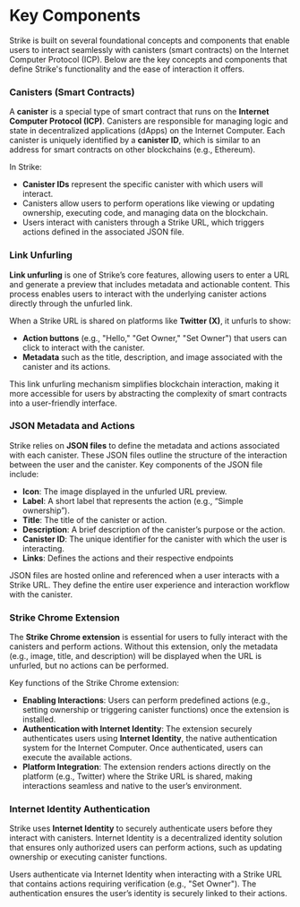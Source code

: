 # Key Components

Strike is built on several foundational concepts and components that enable users to interact seamlessly with canisters (smart contracts) on the Internet Computer Protocol (ICP). Below are the key concepts and components that define Strike's functionality and the ease of interaction it offers.

### **Canisters (Smart Contracts)**

A **canister** is a special type of smart contract that runs on the **Internet Computer Protocol (ICP)**. Canisters are responsible for managing logic and state in decentralized applications (dApps) on the Internet Computer. Each canister is uniquely identified by a **canister ID**, which is similar to an address for smart contracts on other blockchains (e.g., Ethereum).

In Strike:

* **Canister IDs** represent the specific canister with which users will interact.
* Canisters allow users to perform operations like viewing or updating ownership, executing code, and managing data on the blockchain.
* Users interact with canisters through a Strike URL, which triggers actions defined in the associated JSON file.

### &#x20;**Link Unfurling**

**Link unfurling** is one of Strike’s core features, allowing users to enter a URL and generate a preview that includes metadata and actionable content. This process enables users to interact with the underlying canister actions directly through the unfurled link.

When a Strike URL is shared on platforms like **Twitter (X)**, it unfurls to show:

* **Action buttons** (e.g., "Hello," "Get Owner," "Set Owner") that users can click to interact with the canister.
* **Metadata** such as the title, description, and image associated with the canister and its actions.

This link unfurling mechanism simplifies blockchain interaction, making it more accessible for users by abstracting the complexity of smart contracts into a user-friendly interface.

### **JSON Metadata and Actions**

Strike relies on **JSON files** to define the metadata and actions associated with each canister. These JSON files outline the structure of the interaction between the user and the canister. Key components of the JSON file include:

* **Icon**: The image displayed in the unfurled URL preview.
* **Label**: A short label that represents the action (e.g., “Simple ownership”).
* **Title**: The title of the canister or action.
* **Description**: A brief description of the canister’s purpose or the action.
* **Canister ID**: The unique identifier for the canister with which the user is interacting.
* **Links**: Defines the actions and their respective endpoints

JSON files are hosted online and referenced when a user interacts with a Strike URL. They define the entire user experience and interaction workflow with the canister.

### **Strike Chrome Extension**

The **Strike Chrome extension** is essential for users to fully interact with the canisters and perform actions. Without this extension, only the metadata (e.g., image, title, and description) will be displayed when the URL is unfurled, but no actions can be performed.

Key functions of the Strike Chrome extension:

* **Enabling Interactions**: Users can perform predefined actions (e.g., setting ownership or triggering canister functions) once the extension is installed.
* **Authentication with Internet Identity**: The extension securely authenticates users using **Internet Identity**, the native authentication system for the Internet Computer. Once authenticated, users can execute the available actions.
* **Platform Integration**: The extension renders actions directly on the platform (e.g., Twitter) where the Strike URL is shared, making interactions seamless and native to the user’s environment.

### **Internet Identity Authentication**

Strike uses **Internet Identity** to securely authenticate users before they interact with canisters. Internet Identity is a decentralized identity solution that ensures only authorized users can perform actions, such as updating ownership or executing canister functions.

Users authenticate via Internet Identity when interacting with a Strike URL that contains actions requiring verification (e.g., "Set Owner"). The authentication ensures the user’s identity is securely linked to their actions.
